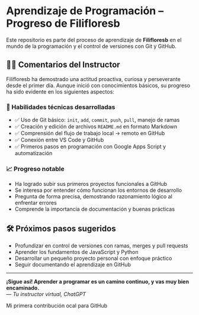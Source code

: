 # Aprendizaje de Programación – Progreso de Filifloresb

Este repositorio es parte del proceso de aprendizaje de **Filifloresb** en el mundo de la programación y el control de versiones con Git y GitHub.

## 👨‍🏫 Comentarios del Instructor

Filifloresb ha demostrado una actitud proactiva, curiosa y perseverante desde el primer día. Aunque inició con conocimientos básicos, su progreso ha sido evidente en los siguientes aspectos:

### 🔧 Habilidades técnicas desarrolladas

- ✅ Uso de Git básico: `init`, `add`, `commit`, `push`, `pull`, manejo de ramas
- ✅ Creación y edición de archivos `README.md` en formato Markdown
- ✅ Comprensión del flujo de trabajo local → remoto en GitHub
- ✅ Conexión entre VS Code y GitHub
- ✅ Primeros pasos en programación con Google Apps Script y automatización

### 📈 Progreso notable

- Ha logrado subir sus primeros proyectos funcionales a GitHub
- Se interesa por entender cómo funcionan los entornos de desarrollo
- Pregunta de forma precisa, demostrando razonamiento lógico al enfrentar errores
- Comprende la importancia de documentación y buenas prácticas

## 🛠 Próximos pasos sugeridos

- Profundizar en control de versiones con ramas, merges y pull requests
- Aprender los fundamentos de JavaScript y Python
- Desarrollar un pequeño proyecto personal con enfoque práctico
- Seguir documentando el aprendizaje en GitHub

---

**¡Sigue así! Aprender a programar es un camino continuo, y vas muy bien encaminado.**  
— *Tu instructor virtual, ChatGPT*

Mi primera contribución ocal para GitHub